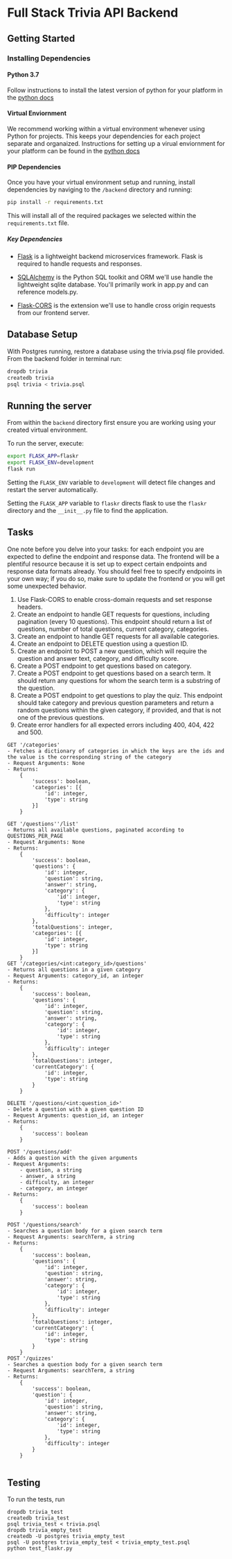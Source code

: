 # Full Stack Trivia API Backend

## Getting Started

### Installing Dependencies

#### Python 3.7

Follow instructions to install the latest version of python for your platform in the [python docs](https://docs.python.org/3/using/unix.html#getting-and-installing-the-latest-version-of-python)

#### Virtual Enviornment

We recommend working within a virtual environment whenever using Python for projects. This keeps your dependencies for each project separate and organaized. Instructions for setting up a virual enviornment for your platform can be found in the [python docs](https://packaging.python.org/guides/installing-using-pip-and-virtual-environments/)

#### PIP Dependencies

Once you have your virtual environment setup and running, install dependencies by naviging to the `/backend` directory and running:

```bash
pip install -r requirements.txt
```

This will install all of the required packages we selected within the `requirements.txt` file.

##### Key Dependencies

- [Flask](http://flask.pocoo.org/)  is a lightweight backend microservices framework. Flask is required to handle requests and responses.

- [SQLAlchemy](https://www.sqlalchemy.org/) is the Python SQL toolkit and ORM we'll use handle the lightweight sqlite database. You'll primarily work in app.py and can reference models.py. 

- [Flask-CORS](https://flask-cors.readthedocs.io/en/latest/#) is the extension we'll use to handle cross origin requests from our frontend server. 

## Database Setup
With Postgres running, restore a database using the trivia.psql file provided. From the backend folder in terminal run:
```bash
dropdb trivia
createdb trivia
psql trivia < trivia.psql
```

## Running the server

From within the `backend` directory first ensure you are working using your created virtual environment.

To run the server, execute:

```bash
export FLASK_APP=flaskr
export FLASK_ENV=development
flask run
```

Setting the `FLASK_ENV` variable to `development` will detect file changes and restart the server automatically.

Setting the `FLASK_APP` variable to `flaskr` directs flask to use the `flaskr` directory and the `__init__.py` file to find the application. 

## Tasks

One note before you delve into your tasks: for each endpoint you are expected to define the endpoint and response data. The frontend will be a plentiful resource because it is set up to expect certain endpoints and response data formats already. You should feel free to specify endpoints in your own way; if you do so, make sure to update the frontend or you will get some unexpected behavior. 

1. Use Flask-CORS to enable cross-domain requests and set response headers. 
2. Create an endpoint to handle GET requests for questions, including pagination (every 10 questions). This endpoint should return a list of questions, number of total questions, current category, categories. 
3. Create an endpoint to handle GET requests for all available categories. 
4. Create an endpoint to DELETE question using a question ID. 
5. Create an endpoint to POST a new question, which will require the question and answer text, category, and difficulty score. 
6. Create a POST endpoint to get questions based on category. 
7. Create a POST endpoint to get questions based on a search term. It should return any questions for whom the search term is a substring of the question. 
8. Create a POST endpoint to get questions to play the quiz. This endpoint should take category and previous question parameters and return a random questions within the given category, if provided, and that is not one of the previous questions. 
9. Create error handlers for all expected errors including 400, 404, 422 and 500. 

```
GET '/categories'
- Fetches a dictionary of categories in which the keys are the ids and the value is the corresponding string of the category
- Request Arguments: None
- Returns: 
    {
        'success': boolean,
        'categories': [{
            'id': integer,
            'type': string
        }]
    }

GET '/questions''/list'
- Returns all available questions, paginated according to QUESTIONS_PER_PAGE
- Request Arguments: None
- Returns: 
    {
        'success': boolean,
        'questions': {
            'id': integer,
            'question': string,
            'answer': string,
            'category': {
                'id': integer,
                'type': string
            },
            'difficulty': integer
        },
        'totalQuestions': integer,
        'categories': [{
            'id': integer,
            'type': string
        }]
    }
GET '/categories/<int:category_id>/questions'
- Returns all questions in a given category
- Request Arguments: category_id, an integer
- Returns:
    {
        'success': boolean,
        'questions': {
            'id': integer,
            'question': string,
            'answer': string,
            'category': {
                'id': integer,
                'type': string
            },
            'difficulty': integer
        },
        'totalQuestions': integer,
        'currentCategory': {
            'id': integer,
            'type': string
        }
    }

DELETE '/questions/<int:question_id>'
- Delete a question with a given question ID
- Request Arguments: question_id, an integer
- Returns:     
    {
        'success': boolean
    }

POST '/questions/add'
- Adds a question with the given arguments
- Request Arguments: 
    - question, a string
    - answer, a string
    - difficulty, an integer
    - category, an integer
- Returns:     
    {
        'success': boolean
    }

POST '/questions/search'
- Searches a question body for a given search term
- Request Arguments: searchTerm, a string
- Returns:
    {
        'success': boolean,
        'questions': {
            'id': integer,
            'question': string,
            'answer': string,
            'category': {
                'id': integer,
                'type': string
            },
            'difficulty': integer
        },
        'totalQuestions': integer,
        'currentCategory': {
            'id': integer,
            'type': string
        }
    }
POST '/quizzes'
- Searches a question body for a given search term
- Request Arguments: searchTerm, a string
- Returns:
    {
        'success': boolean,
        'question': {
            'id': integer,
            'question': string,
            'answer': string,
            'category': {
                'id': integer,
                'type': string
            },
            'difficulty': integer
        }
    }
   
```


## Testing
To run the tests, run
```
dropdb trivia_test
createdb trivia_test
psql trivia_test < trivia.psql
dropdb trivia_empty_test
createdb -U postgres trivia_empty_test
psql -U postgres trivia_empty_test < trivia_empty_test.psql
python test_flaskr.py
```
